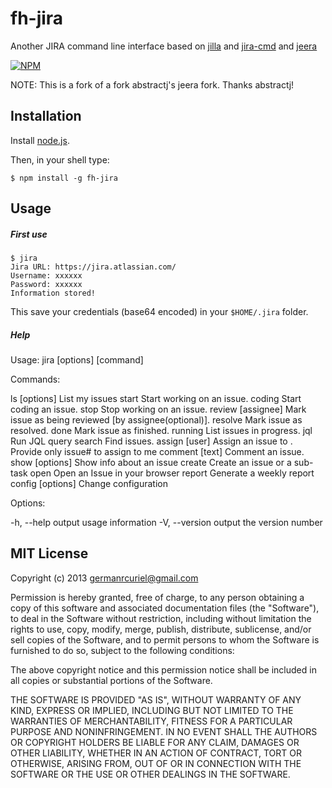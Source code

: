 # fh-jira

Another JIRA command line interface based on [jilla](https://github.com/godmodelabs/jilla) and [jira-cmd](https://github.com/germanrcuriel/jira-cmd) and [jeera](https://github.com/abstractj/jeera)

[![NPM](https://nodei.co/npm/fh-jira.png?downloads=true&stars=true)](https://nodei.co/npm/fh-jira/)

NOTE: This is a fork of a fork abstractj's jeera fork. Thanks abstractj!

## Installation

Install [node.js](http://nodejs.org/).

Then, in your shell type:

    $ npm install -g fh-jira

## Usage

##### First use

    $ jira
    Jira URL: https://jira.atlassian.com/
    Username: xxxxxx
    Password: xxxxxx
    Information stored!

This save your credentials (base64 encoded) in your `$HOME/.jira` folder.

##### Help

Usage: jira [options] [command]

Commands:

  ls [options]           List my issues
  start <issue>          Start working on an issue.
  coding <issue>         Start coding an issue.
  stop <issue>           Stop working on an issue.
  review <issue> [assignee] Mark issue as being reviewed [by assignee(optional)].
  resolve <issue>        Mark issue as resolved.
  done <issue>           Mark issue as finished.
  running                List issues in progress.
  jql <query>            Run JQL query
  search <term>          Find issues.
  assign <issue> [user]  Assign an issue to <user>. Provide only issue# to assign to me
  comment <issue> [text] Comment an issue.
  show [options] <issue> Show info about an issue
  create                 Create an issue or a sub-task
  open <issue>           Open an Issue in your browser
  report                 Generate a weekly report
  config [options]       Change configuration

Options:

  -h, --help     output usage information
  -V, --version  output the version number

## MIT License

Copyright (c) 2013 <germanrcuriel@gmail.com>

Permission is hereby granted, free of charge, to any person obtaining a copy of this software and associated documentation files (the "Software"), to deal in the Software without restriction, including without limitation the rights to use, copy, modify, merge, publish, distribute, sublicense, and/or sell copies of the Software, and to permit persons to whom the Software is furnished to do so, subject to the following conditions:

The above copyright notice and this permission notice shall be included in all copies or substantial portions of the Software.

THE SOFTWARE IS PROVIDED "AS IS", WITHOUT WARRANTY OF ANY KIND, EXPRESS OR IMPLIED, INCLUDING BUT NOT LIMITED TO THE WARRANTIES OF MERCHANTABILITY, FITNESS FOR A PARTICULAR PURPOSE AND NONINFRINGEMENT. IN NO EVENT SHALL THE AUTHORS OR COPYRIGHT HOLDERS BE LIABLE FOR ANY CLAIM, DAMAGES OR OTHER LIABILITY, WHETHER IN AN ACTION OF CONTRACT, TORT OR OTHERWISE, ARISING FROM, OUT OF OR IN CONNECTION WITH THE SOFTWARE OR THE USE OR OTHER DEALINGS IN THE SOFTWARE.

